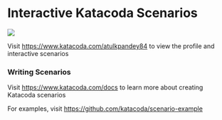 # Interactive Katacoda Scenarios

[![](http://shields.katacoda.com/katacoda/atulkpandey84/count.svg)](https://www.katacoda.com/atulkpandey84 "Get your profile on Katacoda.com")

Visit https://www.katacoda.com/atulkpandey84 to view the profile and interactive scenarios

### Writing Scenarios
Visit https://www.katacoda.com/docs to learn more about creating Katacoda scenarios

For examples, visit https://github.com/katacoda/scenario-example
